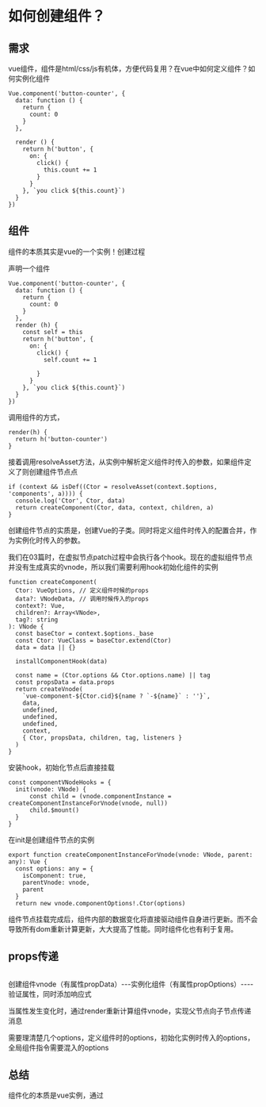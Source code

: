 # 如何创建组件？

## 需求

vue组件，组件是html/css/js有机体，方便代码复用？在vue中如何定义组件？如何实例化组件


```
Vue.component('button-counter', {
  data: function () {
    return {
      count: 0
    }
  },

  render () {
    return h('button', {
      on: {
        click() {
          this.count += 1
        }
      }
    }, `you click ${this.count}`)
  }
})
```

## 组件

组件的本质其实是vue的一个实例！创建过程

声明一个组件
```
Vue.component('button-counter', {
  data: function () {
    return {
      count: 0
    }
  },
  render (h) {
    const self = this
    return h('button', {
      on: {
        click() {
          self.count += 1
          
        }
      }
    }, `you click ${this.count}`)
  }
})
```


调用组件的方式，
```
render(h) {
  return h('button-counter')
}
```

接着调用resolveAsset方法，从实例中解析定义组件时传入的参数，如果组件定义了则创建组件节点点
```
if (context && isDef((Ctor = resolveAsset(context.$options, 'components', a)))) {
  console.log('Ctor', Ctor, data)
  return createComponent(Ctor, data, context, children, a)
}
```

创建组件节点的实质是，创建Vue的子类。同时将定义组件时传入的配置合并，作为实例化时传入的参数。

我们在03篇时，在虚拟节点patch过程中会执行各个hook。现在的虚拟组件节点并没有生成真实的vnode，所以我们需要利用hook初始化组件的实例

```
function createComponent(
  Ctor: VueOptions, // 定义组件时候的props
  data?: VNodeData, // 调用时候传入的props
  context?: Vue,
  children?: Array<VNode>,
  tag?: string
): VNode {
  const baseCtor = context.$options._base
  const Ctor: VueClass = baseCtor.extend(Ctor)
  data = data || {}

  installComponentHook(data)

  const name = (Ctor.options && Ctor.options.name) || tag
  const propsData = data.props
  return createVnode(
    `vue-component-${Ctor.cid}${name ? `-${name}` : ''}`,
    data,
    undefined,
    undefined,
    undefined,
    context,
    { Ctor, propsData, children, tag, listeners }
  )
}
```

安装hook，初始化节点后直接挂载
```
const componentVNodeHooks = {
  init(vnode: VNode) {
      const child = (vnode.componentInstance = createComponentInstanceForVnode(vnode, null))
      child.$mount()
  }
}
```

在init是创建组件节点的实例
```
export function createComponentInstanceForVnode(vnode: VNode, parent: any): Vue {
  const options: any = {
    isComponent: true,
    parentVnode: vnode,
    parent
  }
  return new vnode.componentOptions!.Ctor(options)
```

组件节点挂载完成后，组件内部的数据变化将直接驱动组件自身进行更新。而不会导致所有dom重新计算更新，大大提高了性能。同时组件化也有利于复用。


## props传递

```

```


创建组件vnode（有属性propData）---实例化组件（有属性propOptions）----验证属性，同时添加响应式


当属性发生变化时，通过render重新计算组件vnode，实现父节点向子节点传递消息


需要理清楚几个options，定义组件时的options，初始化实例时传入的options，全局组件指令需要混入的options

## 总结

组件化的本质是vue实例，通过